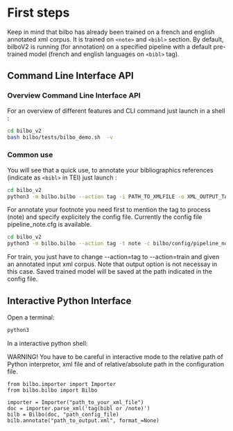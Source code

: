 # First steps #

Keep in mind that bilbo has already been trained on a french and english annotated xml corpus.
It is trained on `<note>` and `<bibl>` section.
By default, bilboV2 is running (for annotation) on a specified pipeline with a default pre-trained model (french and english languages on `<bibl>` tag).   


## Command Line Interface API ##

### Overview Command Line Interface API ###
For an overview of different features and CLI command just launch in a shell :

```bash
cd bilbo_v2
bash bilbo/tests/bilbo_demo.sh  -v
```

### Common use ###

You will see that a quick use, to annotate your bibliographics references (indicate as `<bibl>` in TEI) just launch : 

```bash
cd bilbo_v2
python3 -m bilbo.bilbo --action tag -i PATH_TO_XMLFILE -o XML_OUTPUT_TAGGED
```

For annotate your footnote you need first to mention the tag to process (note) and specify explicitely the config file.
Currently the config file pipeline_note.cfg is available.


```bash
cd bilbo_v2
python3 -m bilbo.bilbo --action tag -t note -c bilbo/config/pipeline_note.cfg -i PATH_TO_XMLFILE -o XML_OUTPUT_TAGGED
```


For train, you just have to change --action=tag to --action=train and given an annotated input xml corpus. Note that output option is not necessay in this case. Saved trained model will be saved at the path indicated in the config file.  

## Interactive Python Interface ##

Open a terminal:
```bash
python3
```
In a interactive python shell:



<aside class="warning">
   WARNING!
   You have to be careful in interactive mode to the relative path of Python interpretor, xml file and of relative/absolute path in the configuration file.
</aside>



```
from bilbo.importer import Importer
from bilbo.bilbo import Bilbo

importer = Importer("path_to_your_xml_file")
doc = importer.parse_xml('tag(bibl or /note)')
bilb = Bilbo(doc, "path_config_file)
bilb.annotate("path_to_output.xml", format_=None)
```



